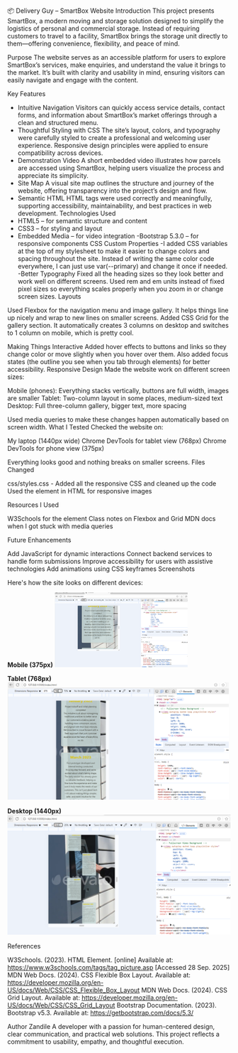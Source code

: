 📦 Delivery Guy – SmartBox Website
Introduction
This project presents SmartBox, a modern moving and storage solution designed to simplify the logistics of personal and commercial storage. Instead of requiring customers to travel to a facility, SmartBox brings the storage unit directly to them—offering convenience, flexibility, and peace of mind.

Purpose
The website serves as an accessible platform for users to explore SmartBox’s services, make enquiries, and understand the value it brings to the market. It’s built with clarity and usability in mind, ensuring visitors can easily navigate and engage with the content.

Key Features

- Intuitive Navigation
  Visitors can quickly access service details, contact forms, and information about SmartBox’s market offerings through a clean and structured menu.
- Thoughtful Styling with CSS
  The site’s layout, colors, and typography were carefully styled to create a professional and welcoming user experience. Responsive design principles were applied to ensure compatibility across devices.
- Demonstration Video
  A short embedded video illustrates how parcels are accessed using SmartBox, helping users visualize the process and appreciate its simplicity.
- Site Map
  A visual site map outlines the structure and journey of the website, offering transparency into the project’s design and flow.
- Semantic HTML
  HTML tags were used correctly and meaningfully, supporting accessibility, maintainability, and best practices in web development.
  Technologies Used
- HTML5 – for semantic structure and content
- CSS3 – for styling and layout
- Embedded Media – for video integration
  -Bootstrap 5.3.0 – for responsive components
  CSS Custom Properties
  -I added CSS variables at the top of my stylesheet to make it easier to change colors and spacing throughout the site. Instead of writing the same color code everywhere, I can just use var(--primary) and change it once if needed.
  -Better Typography
  Fixed all the heading sizes so they look better and work well on different screens. Used rem and em units instead of fixed pixel sizes so everything scales properly when you zoom in or change screen sizes.
  Layouts

Used Flexbox for the navigation menu and image gallery. It helps things line up nicely and wrap to new lines on smaller screens.
Added CSS Grid for the gallery section. It automatically creates 3 columns on desktop and switches to 1 column on mobile, which is pretty cool.

Making Things Interactive
Added hover effects to buttons and links so they change color or move slightly when you hover over them. Also added focus states (the outline you see when you tab through elements) for better accessibility.
Responsive Design
Made the website work on different screen sizes:

Mobile (phones): Everything stacks vertically, buttons are full width, images are smaller
Tablet: Two-column layout in some places, medium-sized text
Desktop: Full three-column gallery, bigger text, more spacing

Used media queries to make these changes happen automatically based on screen width.
What I Tested
Checked the website on:

My laptop (1440px wide)
Chrome DevTools for tablet view (768px)
Chrome DevTools for phone view (375px)

Everything looks good and nothing breaks on smaller screens.
Files Changed

css/styles.css - Added all the responsive CSS and cleaned up the code
Used the <picture> element in HTML for responsive images

Resources I Used

W3Schools for the <picture> element
Class notes on Flexbox and Grid
MDN docs when I got stuck with media queries

Future Enhancements

Add JavaScript for dynamic interactions
Connect backend services to handle form submissions
Improve accessibility for users with assistive technologies
Add animations using CSS keyframes
Screenshots

Here's how the site looks on different devices:

**Mobile (375px)**
<img src="screenshots/screenshot mobile.PNG" width="300">

**Tablet (768px)**
<img src="screenshots/Tablet size.PNG" width="500">

**Desktop (1440px)**
<img src="screenshots/Desktop size.PNG" width="700">

References

W3Schools. (2023). HTML <picture> Element. [online] Available at: https://www.w3schools.com/tags/tag_picture.asp [Accessed 28 Sep. 2025]
MDN Web Docs. (2024). CSS Flexible Box Layout. Available at: https://developer.mozilla.org/en-US/docs/Web/CSS/CSS_Flexible_Box_Layout
MDN Web Docs. (2024). CSS Grid Layout. Available at: https://developer.mozilla.org/en-US/docs/Web/CSS/CSS_Grid_Layout
Bootstrap Documentation. (2023). Bootstrap v5.3. Available at: https://getbootstrap.com/docs/5.3/

Author
Zandile
A developer with a passion for human-centered design, clear communication, and practical web solutions. This project reflects a commitment to usability, empathy, and thoughtful execution.
